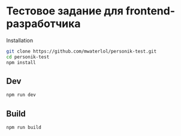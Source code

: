 # Тестовое задание для frontend-разработчика

Installation
```bash
git clone https://github.com/mwaterlol/personik-test.git
cd personik-test
npm install
```
## Dev
```bash
npm run dev
```

## Build
```bash
npm run build
```
